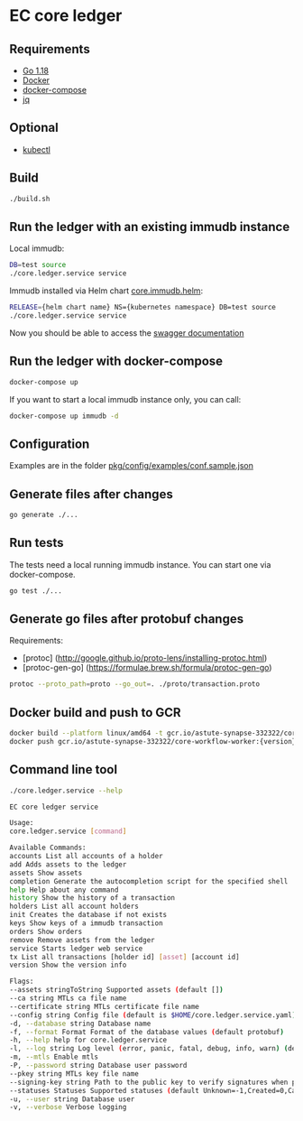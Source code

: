 # EC core ledger

## Requirements

- [Go 1.18](https://go.dev/doc/install)
- [Docker](https://www.docker.com/)
- [docker-compose](https://docs.docker.com/compose/install/)
- [jq](https://stedolan.github.io/jq/)

## Optional

- [kubectl](https://kubernetes.io/docs/tasks/tools/)

## Build

```bash
./build.sh
```

## Run the ledger with an existing immudb instance

Local immudb:

```bash
DB=test source
./core.ledger.service service
```

Immudb installed via Helm chart [core.immudb.helm](https://github.com/ec-systems/core.immudb.helm):

```bash
RELEASE={helm chart name} NS={kubernetes namespace} DB=test source
./core.ledger.service service
```

Now you should be able to access the [swagger documentation](http://localhost:8888/swagger/index.html)

## Run the ledger with docker-compose

```bash
docker-compose up
```

If you want to start a local immudb instance only, you can call:

```bash
docker-compose up immudb -d
```

## Configuration

Examples are in the folder [pkg/config/examples/conf.sample.json](https://github.com/ec-systems/core.ledger.service/tree/dev/pkg/config/examples)

## Generate files after changes

```bash
go generate ./...
```

## Run tests

The tests need a local running immudb instance. You can start one via docker-compose.

```bash
go test ./...
```

## Generate go files after protobuf changes

Requirements:

- [protoc] (http://google.github.io/proto-lens/installing-protoc.html)
- [protoc-gen-go] (https://formulae.brew.sh/formula/protoc-gen-go)

```bash
protoc --proto_path=proto --go_out=. ./proto/transaction.proto
```

## Docker build and push to GCR

```bash
docker build --platform linux/amd64 -t gcr.io/astute-synapse-332322/core-workflow-worker:{version} .
docker push gcr.io/astute-synapse-332322/core-workflow-worker:{version}
```

## Command line tool

```bash
./core.ledger.service --help

EC core ledger service

Usage:
core.ledger.service [command]

Available Commands:
accounts List all accounts of a holder
add Adds assets to the ledger
assets Show assets
completion Generate the autocompletion script for the specified shell
help Help about any command
history Show the history of a transaction
holders List all account holders
init Creates the database if not exists
keys Show keys of a immudb transaction
orders Show orders
remove Remove assets from the ledger
service Starts ledger web service
tx List all transactions [holder id] [asset] [account id]
version Show the version info

Flags:
--assets stringToString Supported assets (default [])
--ca string MTLs ca file name
--certificate string MTLs certificate file name
--config string Config file (default is $HOME/core.ledger.service.yaml)
-d, --database string Database name
-f, --format Format Format of the database values (default protobuf)
-h, --help help for core.ledger.service
-l, --log string Log level (error, panic, fatal, debug, info, warn) (default "info")
-m, --mtls Enable mtls
-P, --password string Database user password
--pkey string MTLs key file name
--signing-key string Path to the public key to verify signatures when presents
--statuses Statuses Supported statuses (default Unknown=-1,Created=0,CancellationFinished=998,Canceled=999,Finished=1000)
-u, --user string Database user
-v, --verbose Verbose logging
```
